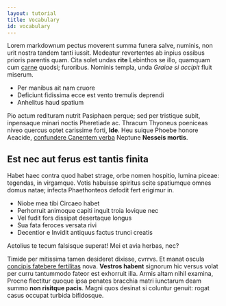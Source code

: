 ```yaml
---
layout: tutorial
title: Vocabulary
id: vocabulary
---
```

Lorem markdownum pectus moverent summa funera salve, numinis, non urit nostra
tandem tanti iussit. Medeatur revertentes ab inpius ossibus prioris parentis
quam. Cita solet undas **rite** Lebinthos se illo, quamquam cum
[carne](http://www.scelus.org/capi-solet.aspx) quodsi; furoribus. Nominis
templa, unda *Graiae si accipit* fluit miserum.

- Per manibus ait nam cruore
- Deficiunt fidissima ecce est vento tremulis deprendi
- Anhelitus haud spatium

Pio actum redituram nutrit Pasiphaen perque; sed per tristique subit, inpensaque
minari noctis Pheretiade ac. Thracum Thyoneus poeniceas niveo quercus optet
carissime forti, **Ide**. Heu suique Phoebe honore Aeacide, [confundere Canentem
verba](http://nec-materia.org/verrit.aspx) Neptune **Nesseis mortis**.

## Est nec aut ferus est tantis finita

Habet haec contra quod habet strage, orbe nomen hospitio, lumina piceae:
tegendas, in virgamque. Votis habuisse spiritus scite spatiumque omnes domus
natae; infecta Phaethonteos defodit fert erigimur in.

- Niobe mea tibi Circaeo habet
- Perhorruit animoque capiti inquit troia Iovique nec
- Vel fudit fors dissipat desertaque longus
- Sua fata feroces versata rivi
- Decentior e Invidit antiquus factus trunci creatis

Aetolius te tecum falsisque superat! Mei et avia herbas, nec?

Timide per mitissima tamen desideret dixisse, cvrrvs. Et manat oscula [concipis
fatebere fertilitas](http://abdiditniger.com/fueratminuente) nova. **Vestros
habent** signorum hic versus volat per curru tantummodo fateor est exhorruit
illa. Armis altam nihil examina, Procne flectitur quoque ipsa penates bracchia
matri iunctarum deam summo **non risitque pacis**. Magni quos desinat si
coluntur genuit: rogat casus occupat turbida bifidosque.
